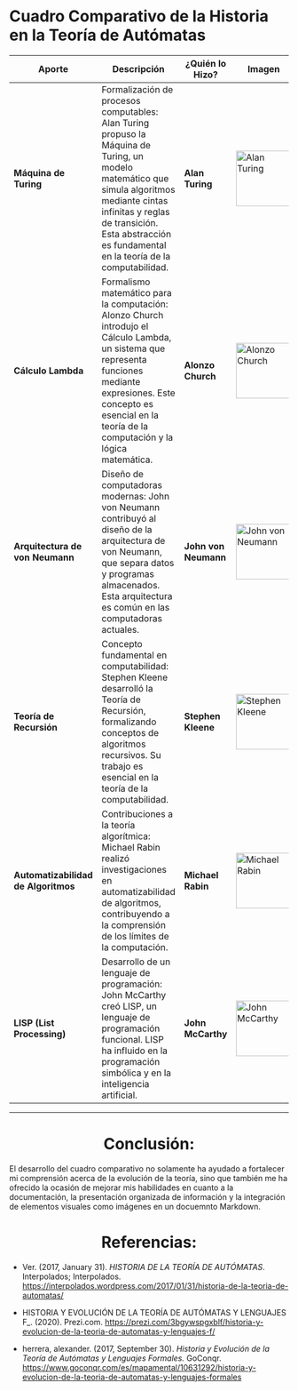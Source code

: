 # Cuadro Comparativo de la Historia en la Teoría de Autómatas

| **Aporte**                 | **Descripción**                                                             | **¿Quién lo Hizo?**                      | **Imagen**                                   |
|------------------------|-------------------------------------------------------------------------|------------------------------------|------------------------------------------|
| **Máquina de Turing**      | Formalización de procesos computables: Alan Turing propuso la Máquina de Turing, un modelo matemático que simula algoritmos mediante cintas infinitas y reglas de transición. Esta abstracción es fundamental en la teoría de la computabilidad.   | **Alan Turing**                        | <img src="https://t2.gstatic.com/licensed-image?q=tbn:ANd9GcQCUUTlwrAsh5cZ9yds4YIELmAgLT-kyXXJ7vhrzQLriwYb3VQqSTToKpq7heaNcMZX" alt="Alan Turing" width="100" height="100"> |
| **Cálculo Lambda**         | Formalismo matemático para la computación: Alonzo Church introdujo el Cálculo Lambda, un sistema que representa funciones mediante expresiones. Este concepto es esencial en la teoría de la computación y la lógica matemática.  | **Alonzo Church**                     | <img src="https://mathshistory.st-andrews.ac.uk/Biographies/Church/thumbnail.jpg" alt="Alonzo Church" width="100" height="100"> |
| **Arquitectura de von Neumann** | Diseño de computadoras modernas: John von Neumann contribuyó al diseño de la arquitectura de von Neumann, que separa datos y programas almacenados. Esta arquitectura es común en las computadoras actuales.     | **John von Neumann**                   | <img src="https://t1.gstatic.com/licensed-image?q=tbn:ANd9GcTs6nIdVZEW0sA8KycC3VewmxcjloiI8WRPrSkIimzHFG9JvZ2cTT20LwkNYgnlAMoc" alt="John von Neumann" width="100" height="100"> |
| **Teoría de Recursión**    | Concepto fundamental en computabilidad: Stephen Kleene desarrolló la Teoría de Recursión, formalizando conceptos de algoritmos recursivos. Su trabajo es esencial en la teoría de la computabilidad.    | **Stephen Kleene**                    | <img src="https://upload.wikimedia.org/wikipedia/commons/thumb/1/1c/Kleene.jpg/220px-Kleene.jpg" alt="Stephen Kleene" width="100" height="100"> |
| **Automatizabilidad de Algoritmos** | Contribuciones a la teoría algorítmica: Michael Rabin realizó investigaciones en automatizabilidad de algoritmos, contribuyendo a la comprensión de los límites de la computación. | **Michael Rabin**                  | <img src="https://upload.wikimedia.org/wikipedia/commons/4/49/M_O_Rabin.jpg" alt="Michael Rabin" width="100" height="100"> |
| **LISP (List Processing)** | Desarrollo de un lenguaje de programación: John McCarthy creó LISP, un lenguaje de programación funcional. LISP ha influido en la programación simbólica y en la inteligencia artificial.  | **John McCarthy**                   | <img src="https://news.stanford.edu/wp-content/uploads/2023/03/mccarthy_portrait_news.jpeg" alt="John McCarthy" width="100" height="100"> |
-----
<h1  align="center">Conclusión: </h1>
El desarrollo del cuadro comparativo no solamente ha ayudado a fortalecer mi comprensión acerca de la evolución de la teoría, sino que también me ha ofrecido la ocasión de mejorar mis habilidades en cuanto a la documentación, la presentación organizada de información y la integración de elementos visuales como imágenes en un docuemnto Markdown.

<h1  align="center">Referencias: </h1> 

- Ver. (2017, January 31).  _HISTORIA DE LA TEORÍA DE AUTÓMATAS_. Interpolados; Interpolados. https://interpolados.wordpress.com/2017/01/31/historia-de-la-teoria-de-automatas/

- HISTORIA Y EVOLUCIÓN DE LA TEORÍA DE AUTÓMATAS Y LENGUAJES F_. (2020). Prezi.com. https://prezi.com/3bgywspgxblf/historia-y-evolucion-de-la-teoria-de-automatas-y-lenguajes-f/

- herrera, alexander. (2017, September 30).  _Historia y Evolución de la Teoría de Autómatas y Lenguajes Formales._  GoConqr. https://www.goconqr.com/es/mapamental/10631292/historia-y-evolucion-de-la-teoria-de-automatas-y-lenguajes-formales
